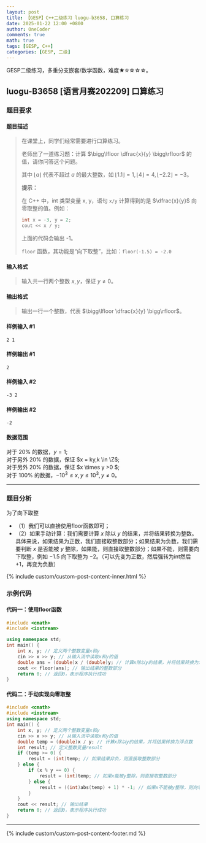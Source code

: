 ```yaml
---
layout: post
title: 【GESP】C++二级练习 luogu-b3658, 口算练习
date: 2025-01-22 12:00 +0800
author: OneCoder
comments: true
math: true
tags: [GESP, C++]
categories: [GESP, 二级]
---
```

GESP二级练习，多重分支嵌套/数学函数，难度★✮☆☆☆。

<!--more-->

## luogu-B3658 [语言月赛202209] 口算练习

### 题目要求

#### 题目描述

>在课堂上，同学们经常需要进行口算练习。
>
>老师出了一道练习题：计算 $\bigg\lfloor \dfrac{x}{y} \bigg\rfloor$ 的值，请你问答这个问题。
>
>其中 $\lfloor a \rfloor$ 代表不超过 $a$ 的最大整数，如 $\lfloor 1.1 \rfloor = 1, \lfloor 4 \rfloor = 4, \lfloor -2.2 \rfloor = -3$。
>
>**提示：**
>
>在 C++ 中，int 类型变量 x, y，语句 `x/y` 计算得到的是 $\dfrac{x}{y}$ 向零取整的值。例如：
>
>```cpp
>int x = -3, y = 2;
>cout << x / y;
>```
>
>上面的代码会输出 -1。
>
>`floor` 函数，其功能是“向下取整”，比如：`floor(-1.5) = -2.0`

#### 输入格式

>输入共一行两个整数 $x,y$，保证 $y \neq 0$。

#### 输出格式

>输出一行一个整数，代表 $\bigg\lfloor \dfrac{x}{y} \bigg\rfloor$。

#### 样例输入 #1

```console
2 1
```

#### 样例输出 #1

```console
2
```

#### 样例输入 #2

```console
-3 2
```

#### 样例输出 #2

```console
-2
```

#### 数据范围

对于 $20\%$ 的数据，$y = 1$;  
对于另外 $20\%$ 的数据，保证 $x = ky,k \in \Z$;  
对于另外 $20\%$ 的数据，保证 $x \times y >0 $;  
对于 $100\%$ 的数据，$-10^3 \le x, y \le 10^3, y \neq 0$。

---

### 题目分析

为了向下取整

- （1）我们可以直接使用floor函数即可；
- （2）如果手动计算：我们需要计算 $x$ 除以 $y$ 的结果，并将结果转换为整数。具体来说，如果结果为正数，我们直接取整数部分；如果结果为负数，我们需要判断 $x$ 是否能被 $y$ 整除，如果能，则直接取整数部分；如果不能，则需要向下取整，例如 $-1.5$ 向下取整为 $-2$。（可以先变为正数，然后强转为int然后+1，再变为负数）

{% include custom/custom-post-content-inner.html %}

### 示例代码

#### 代码一：使用floor函数

```cpp
#include <cmath>
#include <iostream>

using namespace std;
int main() {
    int x, y; // 定义两个整数变量x和y
    cin >> x >> y; // 从输入流中读取x和y的值
    double ans = (double)x / (double)y; // 计算x除以y的结果，并将结果转换为浮点数
    cout << floor(ans); // 输出结果的整数部分
    return 0; // 返回0，表示程序执行成功
}

```

#### 代码二：手动实现向零取整

```cpp
#include <cmath>
#include <iostream>
using namespace std;
int main() {
    int x, y; // 定义两个整数变量x和y
    cin >> x >> y; // 从输入流中读取x和y的值
    double temp = (double)x / y; // 计算x除以y的结果，并将结果转换为浮点数
    int result; // 定义整数变量result
    if (temp >= 0) {
        result = (int)temp; // 如果结果非负，则直接取整数部分
    } else {
        if (x % y == 0) {
            result = (int)temp; // 如果x能被y整除，则直接取整数部分
        } else {
            result = ((int)abs(temp) + 1) * -1; // 如果x不能被y整除，则向零取整
        }
    }
    cout << result; // 输出结果
    return 0; // 返回0，表示程序执行成功
}
```

---

{% include custom/custom-post-content-footer.md %}
